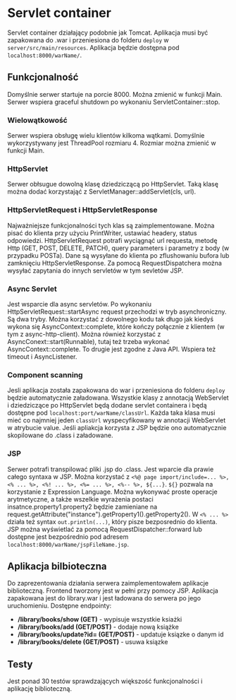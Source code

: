 # Servlet container

Servlet container działający podobnie jak Tomcat. Aplikacja musi być zapakowana do .war i przeniesiona do folderu `deploy` w  `server/src/main/resources`. Aplikacja będzie dostępna pod `localhost:8000/warName/`.

## Funkcjonalność

Domyślnie serwer startuje na porcie 8000. Można zmienić w funkcji Main. Serwer wspiera graceful shutdown po wykonaniu ServletContainer::stop. 

### Wielowątkowość

Serwer wspiera obsługę wielu klientów kilkoma wątkami. Domyślnie wykorzystywany jest ThreadPool rozmiaru 4. Rozmiar można zmienić w funkcji Main.

### HttpServlet

Serwer obłsugue dowolną klasę dziedziczącą po HttpServlet. Taką klasę można dodać korzystająć z ServletManager::addServlet(cls, url).

### HttpServletRequest i HttpServletResponse

Najważniejsze funkcjonalności tych klas są zaimplementowane. Można pisać do klienta przy użyciu PrintWriter, ustawiać headery, status odpowiedzi. HttpServletRequest potrafi wyciągnąć url requesta, metodę Http (GET, POST, DELETE, PATCH), query parameters i parametry z body (w przypadku POSTa). Dane są wysyłane do klienta po zflushowaniu bufora lub zamknięciu HttpServletResponse. Za pomocą RequestDispatchera można wysyłać zapytania do innych servletów w tym sevletów JSP.

### Async Servlet

Jest wsparcie dla async servletów. Po wykonaniu HttpServletRequest::startAsync request przechodzi w tryb asynchroniczny. Są dwa tryby. Można korzystać z dowolnego kodu tak długo jak kiedyś wykona się AsyncContext::complete, które kończy połącznie z klientem (w tym z async-http-client). Można również korzystać z AsyncConext::start(Runnable), tutaj też trzeba wykonać AsyncContext::complete. To drugie jest zgodne z Java API. Wspiera też timeout i AsyncListener.

### Component scanning

Jesli aplikacja została zapakowana do war i przeniesiona do folderu `deploy` będzie automatycznie załadowana. Wszystkie klasy z annotacją WebServlet i dziedziczące po HttpServlet będą dodane servlet containera i będą dostępne pod `localhost:port/warName/classUrl`. Każda taka klasa musi mieć co najmniej jeden `classUrl` wyspecyfikowany w annotacji WebServlet w atrybucie value. Jeśli apliakcja korzysta z JSP będzie ono automatycznie skopilowane do .class i załadowane.

### JSP

Serwer potrafi transpilować pliki .jsp do .class. Jest wparcie dla prawie całego syntaxa w JSP. Można korzystać z ```<%@ page import/include=... %>, <% ... %>, <%! ... %>, <%= ... %>, <%-- %>, ${...}```. ```${}``` pozwala na korzystanie z Expression Language. Można wykonywać proste operacje arytmetyczne, a także wszelkie wyrażenia postaci insatnce.property1.property2 będzie zamieniane na request.getAttribute("instance").getProperty1().getProperty2(). W ```<% ... %>``` działa też syntax ```out.println(...)```, który pisze bezposrednio do klienta. JSP można wyświetlać za pomocą RequestDispatcher::forward lub dostępne jest bezpośrednio pod adresem `localhost:8000/warName/jspFileName.jsp`.

## Aplikacja bilbioteczna

Do zaprezentowania działania serwera zaimplementowałem aplikacje biblioteczną. Frontend tworzony jest w pełni przy pomocy JSP. Aplikacja zapakowana jest do library.war i jest ładowana do serwera po jego uruchomieniu. Dostępne endpointy:

- **/library/books/show (GET)** - wypisuje wszystkie ksiażki
- **/library/books/add (GET/POST)** - dodaje nową książke
- **/library/books/update?id= (GET/POST)** - updatuje ksiązke o danym id
- **/library/books/delete (GET/POST)** - usuwa ksiązke

## Testy

Jest ponad 30 testów sprawdzających większość funkcjonalności i aplikację biblioteczną.
